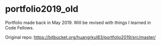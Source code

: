 # portfolio2019_old
Portfolio made back in May 2019.  Will be revised with things I learned in Code Fellows.  

Original repo: https://bitbucket.org/huangrkul83/portfolio2019/src/master/  

